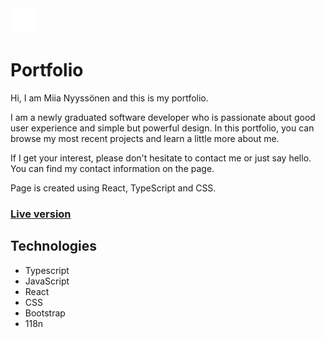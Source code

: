<img src="src/assets/logo.png" width="40" height="40"/> 

# Portfolio 

Hi, I am Miia Nyyssönen and this is my portfolio. 

I am a newly graduated software developer who is passionate about good user experience and simple but powerful design.
In this portfolio, you can browse my most recent projects and learn a little more about me.

If I get your interest, please don't hesitate to contact me or just say hello. You can find my contact information on the page.

Page is created using React, TypeScript and CSS.

### [Live version](https://miianyy.github.io/portfolio/)

## Technologies
- Typescript
- JavaScript
- React 
- CSS
- Bootstrap
- 118n



